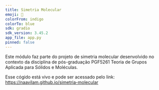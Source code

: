```yaml
---
title: Simetria Molecular
emoji: 🧪
colorFrom: indigo
colorTo: blue
sdk: gradio
sdk_version: 3.45.2
app_file: app.py
pinned: false
---
```

Este módulo faz parte do projeto de simetria molecular desenvolvido no contexto da disciplina de pós-graduação PGF5261 Teoria de Grupos Aplicada para Sólidos e Moléculas.

Esse cógido está vivo e pode ser acessado pelo link: https://naavilam.github.io/simetria-molecular

